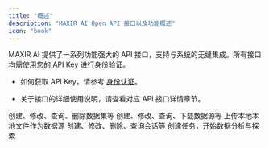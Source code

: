 ```yaml
---
title: "概述"
description: "MAXIR AI Open API 接口以及功能概述"
icon: "book"
---
```


MAXIR AI 提供了一系列功能强大的 API 接口，支持与系统的无缝集成。所有接口均需使用您的 API Key 进行身份验证。

- 如何获取 API Key，请参考 [身份认证](/introduction/authentication)。

- 关于接口的详细使用说明，请查看对应 API 接口详情章节。


<CardGroup cols={2}>
<Card 
    title="数据集" 
    icon="database" 
    href="/api-reference/create-dataset"
    >
    创建、修改、查询、删除数据集等
</Card>
<Card 
    title="数据源" 
    icon="file-lines" 
    href="/api-reference/create-data-source"
    >
    创建、修改、查询、下载数据源等
</Card>
<Card 
    title="文件" 
    icon="upload" 
    href="/api-reference/upload-file"
    >
    上传本地本地文件作为数据源
</Card>
<Card 
    title="会话" 
    icon="comment-dots" 
    href="/api-reference/create-session"
    >
    创建、修改、删除、查询会话等
</Card>
<Card 
    title="任务" 
    icon="bag-shopping" 
    href="/api-reference/create-job"
    >
    创建任务，开始数据分析与探索
</Card>
</CardGroup>